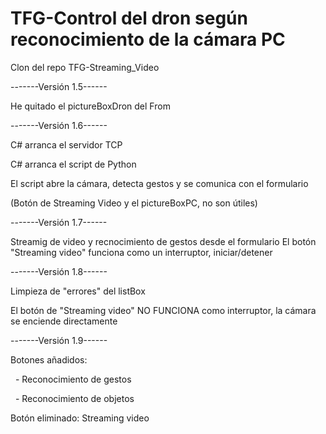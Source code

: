 # TFG-Control del dron según reconocimiento de la cámara PC



Clon del repo TFG-Streaming\_Video



-------Versión 1.5------

He quitado el pictureBoxDron del From





-------Versión 1.6------

C# arranca el servidor TCP

C# arranca el script de Python

El script abre la cámara, detecta gestos y se comunica con el formulario



(Botón de Streaming Video y el pictureBoxPC, no son útiles)



-------Versión 1.7------

Streamig de video y recnocimiento de gestos desde el formulario
El botón "Streaming video" funciona como un interruptor, iniciar/detener



-------Versión 1.8------

Limpieza de "errores" del listBox

El botón de "Streaming video" NO FUNCIONA como interruptor, la cámara se enciende directamente



-------Versión 1.9------

Botones añadidos: 

&nbsp;	- Reconocimiento de gestos 

&nbsp;	- Reconocimiento de objetos 



Botón eliminado: Streaming video 

